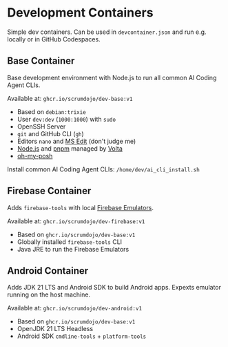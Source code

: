 # Development Containers

Simple dev containers. Can be used in `devcontainer.json` and run e.g. locally or in GitHub Codespaces.

## Base Container

Base development environment with Node.js to run all common AI Coding Agent CLIs.

Available at: `ghcr.io/scrumdojo/dev-base:v1`

- Based on `debian:trixie`
- User `dev:dev` (`1000:1000`) with `sudo`
- OpenSSH Server
- `git` and GitHub CLI (`gh`)
- Editors `nano` and [MS Edit](https://github.com/microsoft/edit) (don't judge me)
- [Node.js](https://nodejs.org) and [pnpm](https://pnpm.io) managed by [Volta](https://volta.sh)
- [oh-my-posh](https://ohmyposh.dev)

Install common AI Coding Agent CLIs: `/home/dev/ai_cli_install.sh`

## Firebase Container

Adds `firebase-tools` with local [Firebase Emulators](https://firebase.google.com/docs/emulator-suite).

Available at: `ghcr.io/scrumdojo/dev-firebase:v1`

- Based on `ghcr.io/scrumdojo/dev-base:v1`
- Globally installed `firebase-tools` CLI
- Java JRE to run the Firebase Emulators

## Android Container

Adds JDK 21 LTS and Android SDK to build Android apps. Expexts emulator running on the host machine.

Available at: `ghcr.io/scrumdojo/dev-android:v1`

- Based on `ghcr.io/scrumdojo/dev-base:v1`
- OpenJDK 21 LTS Headless
- Android SDK `cmdline-tools` + `platform-tools`
